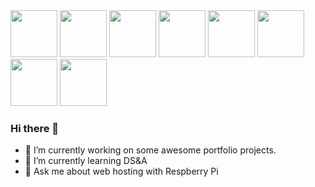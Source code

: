 <div id="header">
  <img src="https://cdn.jsdelivr.net/gh/devicons/devicon/icons/javascript/javascript-original.svg" width="75"/>
  <img src="https://cdn.jsdelivr.net/gh/devicons/devicon/icons/ruby/ruby-original.svg" width="75"/>
  <img src="https://cdn.jsdelivr.net/gh/devicons/devicon/icons/react/react-original.svg" width="75"/>
  <img src="https://cdn.jsdelivr.net/gh/devicons/devicon/icons/rails/rails-original-wordmark.svg" width="75"/>
  <img src="https://cdn.jsdelivr.net/gh/devicons/devicon/icons/raspberrypi/raspberrypi-original.svg" width="75"/>
  <img src="https://cdn.jsdelivr.net/gh/devicons/devicon/icons/html5/html5-original.svg" width="75"/>
  <img src="https://cdn.jsdelivr.net/gh/devicons/devicon/icons/css3/css3-original.svg" width="75"/>
  <img src="https://cdn.jsdelivr.net/gh/devicons/devicon/icons/nginx/nginx-original.svg" width="75"/>
</div>

### Hi there 👋

- 🔭 I’m currently working on some awesome portfolio projects.
- 🌱 I’m currently learning DS&A
- 💬 Ask me about web hosting with Respberry Pi

<!--
**heyspence/heyspence** is a ✨ _special_ ✨ repository because its `README.md` (this file) appears on your GitHub profile.

Here are some ideas to get you started:

- 🔭 I’m currently working on ...
- 🌱 I’m currently learning ...
- 👯 I’m looking to collaborate on ...
- 🤔 I’m looking for help with ...
- 💬 Ask me about ...
- 📫 How to reach me: ...
- 😄 Pronouns: ...
- ⚡ Fun fact: ...
-->
